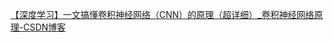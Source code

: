 [【深度学习】一文搞懂卷积神经网络（CNN）的原理（超详细）_卷积神经网络原理-CSDN博客](https://blog.csdn.net/AI_dataloads/article/details/133250229)

